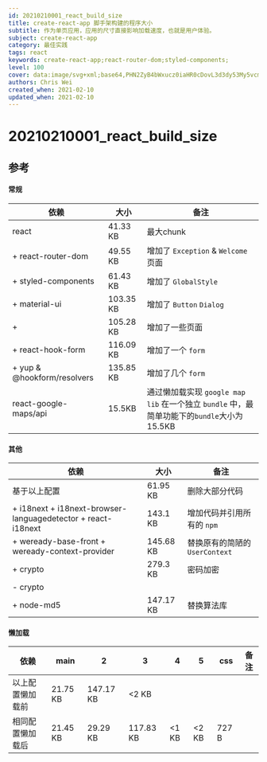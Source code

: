 ```yaml
---
id: 20210210001_react_build_size
title: create-react-app 脚手架构建的程序大小
subtitle: 作为单页应用，应用的尺寸直接影响加载速度，也就是用户体验。
subject: create-react-app
category: 最佳实践
tags: react
keywords: create-react-app;react-router-dom;styled-components;
level: 100
cover: data:image/svg+xml;base64,PHN2ZyB4bWxucz0iaHR0cDovL3d3dy53My5vcmcvMjAwMC9zdmciIHZpZXdCb3g9Ii0xMS41IC0xMC4yMzE3NCAyMyAyMC40NjM0OCI+CiAgPHRpdGxlPlJlYWN0IExvZ288L3RpdGxlPgogIDxjaXJjbGUgY3g9IjAiIGN5PSIwIiByPSIyLjA1IiBmaWxsPSIjNjFkYWZiIi8+CiAgPGcgc3Ryb2tlPSIjNjFkYWZiIiBzdHJva2Utd2lkdGg9IjEiIGZpbGw9Im5vbmUiPgogICAgPGVsbGlwc2Ugcng9IjExIiByeT0iNC4yIi8+CiAgICA8ZWxsaXBzZSByeD0iMTEiIHJ5PSI0LjIiIHRyYW5zZm9ybT0icm90YXRlKDYwKSIvPgogICAgPGVsbGlwc2Ugcng9IjExIiByeT0iNC4yIiB0cmFuc2Zvcm09InJvdGF0ZSgxMjApIi8+CiAgPC9nPgo8L3N2Zz4K
authors: Chris Wei
created_when: 2021-02-10
updated_when: 2021-02-10
---
```


# 20210210001_react_build_size

## 参考

#### 常规

|依赖|大小|备注|
|---|---|---|
|react|41.33 KB|最大chunk|
|+ react-router-dom|49.55 KB|增加了 `Exception` & `Welcome` 页面|
|+ styled-components|61.43 KB|增加了 `GlobalStyle` |
|+ material-ui|103.35 KB|增加了 `Button` `Dialog`|
|+ |105.28 KB|增加了一些页面|
|+ react-hook-form|116.09 KB|增加了一个 `form`|
|+ yup & @hookform/resolvers|135.85 KB|增加了几个 `form`|
|react-google-maps/api|15.5KB|通过懒加载实现 `google map lib` 在一个独立 `bundle` 中，最简单功能下的`bundle`大小为 15.5KB |

#### 其他

|依赖|大小|备注|
|---|---|---|
|基于以上配置|61.95 KB|删除大部分代码|
|+ i18next + i18next-browser-languagedetector + react-i18next|143.1 KB| 增加代码并引用所有的 `npm` |
|+ weready-base-front + weready-context-provider |145.68 KB|替换原有的简陋的 `UserContext`|
|+ crypto |279.3 KB|密码加密|
|- crypto |||
|+ node-md5 |147.17 KB|替换算法库|

#### 懒加载

|依赖|main|2|3|4|5|css|备注|
|---|---|---|---|---|---|---|---|
|以上配置懒加载前|21.75 KB|147.17 KB| <2 KB| | |||
|相同配置懒加载后|21.45 KB|29.29 KB|117.83 KB| <1 KB| <2 KB|727 B||

